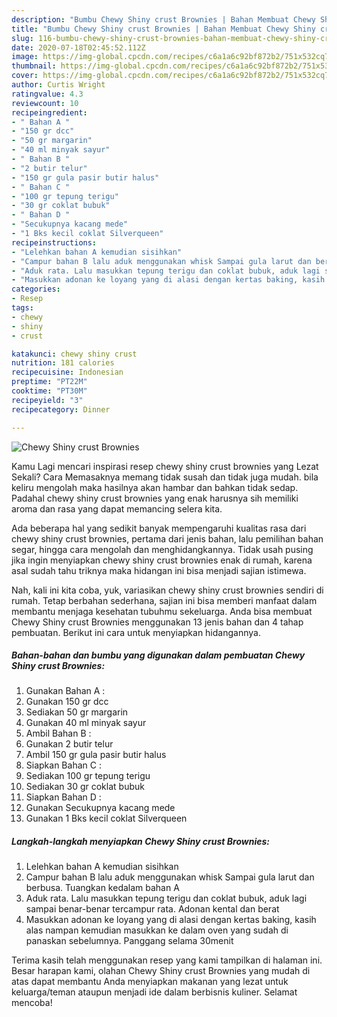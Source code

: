 ```yaml
---
description: "Bumbu Chewy Shiny crust Brownies | Bahan Membuat Chewy Shiny crust Brownies Yang Enak Dan Mudah"
title: "Bumbu Chewy Shiny crust Brownies | Bahan Membuat Chewy Shiny crust Brownies Yang Enak Dan Mudah"
slug: 116-bumbu-chewy-shiny-crust-brownies-bahan-membuat-chewy-shiny-crust-brownies-yang-enak-dan-mudah
date: 2020-07-18T02:45:52.112Z
image: https://img-global.cpcdn.com/recipes/c6a1a6c92bf872b2/751x532cq70/chewy-shiny-crust-brownies-foto-resep-utama.jpg
thumbnail: https://img-global.cpcdn.com/recipes/c6a1a6c92bf872b2/751x532cq70/chewy-shiny-crust-brownies-foto-resep-utama.jpg
cover: https://img-global.cpcdn.com/recipes/c6a1a6c92bf872b2/751x532cq70/chewy-shiny-crust-brownies-foto-resep-utama.jpg
author: Curtis Wright
ratingvalue: 4.3
reviewcount: 10
recipeingredient:
- " Bahan A "
- "150 gr dcc"
- "50 gr margarin"
- "40 ml minyak sayur"
- " Bahan B "
- "2 butir telur"
- "150 gr gula pasir butir halus"
- " Bahan C "
- "100 gr tepung terigu"
- "30 gr coklat bubuk"
- " Bahan D "
- "Secukupnya kacang mede"
- "1 Bks kecil coklat Silverqueen"
recipeinstructions:
- "Lelehkan bahan A kemudian sisihkan"
- "Campur bahan B lalu aduk menggunakan whisk Sampai gula larut dan berbusa. Tuangkan kedalam bahan A"
- "Aduk rata. Lalu masukkan tepung terigu dan coklat bubuk, aduk lagi sampai benar-benar tercampur rata. Adonan kental dan berat"
- "Masukkan adonan ke loyang yang di alasi dengan kertas baking, kasih alas nampan kemudian masukkan ke dalam oven yang sudah di panaskan sebelumnya. Panggang selama 30menit"
categories:
- Resep
tags:
- chewy
- shiny
- crust

katakunci: chewy shiny crust 
nutrition: 181 calories
recipecuisine: Indonesian
preptime: "PT22M"
cooktime: "PT30M"
recipeyield: "3"
recipecategory: Dinner

---
```



![Chewy Shiny crust Brownies](https://img-global.cpcdn.com/recipes/c6a1a6c92bf872b2/751x532cq70/chewy-shiny-crust-brownies-foto-resep-utama.jpg)

Kamu Lagi mencari inspirasi resep chewy shiny crust brownies yang Lezat Sekali? Cara Memasaknya memang tidak susah dan tidak juga mudah. bila keliru mengolah maka hasilnya akan hambar dan bahkan tidak sedap. Padahal chewy shiny crust brownies yang enak harusnya sih memiliki aroma dan rasa yang dapat memancing selera kita.

Ada beberapa hal yang sedikit banyak mempengaruhi kualitas rasa dari chewy shiny crust brownies, pertama dari jenis bahan, lalu pemilihan bahan segar, hingga cara mengolah dan menghidangkannya. Tidak usah pusing jika ingin menyiapkan chewy shiny crust brownies enak di rumah, karena asal sudah tahu triknya maka hidangan ini bisa menjadi sajian istimewa.




Nah, kali ini kita coba, yuk, variasikan chewy shiny crust brownies sendiri di rumah. Tetap berbahan sederhana, sajian ini bisa memberi manfaat dalam membantu menjaga kesehatan tubuhmu sekeluarga. Anda bisa membuat Chewy Shiny crust Brownies menggunakan 13 jenis bahan dan 4 tahap pembuatan. Berikut ini cara untuk menyiapkan hidangannya.

<!--inarticleads1-->

##### Bahan-bahan dan bumbu yang digunakan dalam pembuatan Chewy Shiny crust Brownies:

1. Gunakan  Bahan A :
1. Gunakan 150 gr dcc
1. Sediakan 50 gr margarin
1. Gunakan 40 ml minyak sayur
1. Ambil  Bahan B :
1. Gunakan 2 butir telur
1. Ambil 150 gr gula pasir butir halus
1. Siapkan  Bahan C :
1. Sediakan 100 gr tepung terigu
1. Sediakan 30 gr coklat bubuk
1. Siapkan  Bahan D :
1. Gunakan Secukupnya kacang mede
1. Gunakan 1 Bks kecil coklat Silverqueen




<!--inarticleads2-->

##### Langkah-langkah menyiapkan Chewy Shiny crust Brownies:

1. Lelehkan bahan A kemudian sisihkan
1. Campur bahan B lalu aduk menggunakan whisk Sampai gula larut dan berbusa. Tuangkan kedalam bahan A
1. Aduk rata. Lalu masukkan tepung terigu dan coklat bubuk, aduk lagi sampai benar-benar tercampur rata. Adonan kental dan berat
1. Masukkan adonan ke loyang yang di alasi dengan kertas baking, kasih alas nampan kemudian masukkan ke dalam oven yang sudah di panaskan sebelumnya. Panggang selama 30menit




Terima kasih telah menggunakan resep yang kami tampilkan di halaman ini. Besar harapan kami, olahan Chewy Shiny crust Brownies yang mudah di atas dapat membantu Anda menyiapkan makanan yang lezat untuk keluarga/teman ataupun menjadi ide dalam berbisnis kuliner. Selamat mencoba!
